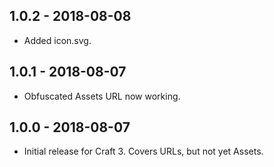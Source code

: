 ## 1.0.2 - 2018-08-08

* Added icon.svg.

## 1.0.1 - 2018-08-07

* Obfuscated Assets URL now working.

## 1.0.0 - 2018-08-07

* Initial release for Craft 3. Covers URLs, but not yet Assets.